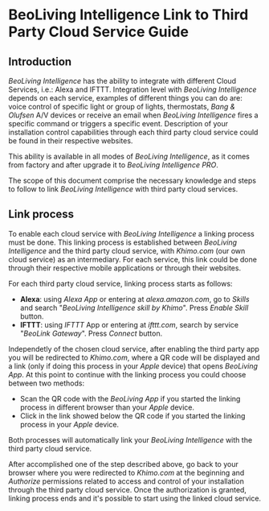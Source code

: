 # BeoLiving Intelligence Link to Third Party Cloud Service Guide

## Introduction

_BeoLiving Intelligence_ has the ability to integrate with different Cloud Services, i.e.: Alexa and IFTTT. Integration level with 
_BeoLiving Intelligence_ depends on each service, examples of different things you can do are: voice control of specific light or group of lights,
thermostats, _Bang & Olufsen_ A/V devices or receive an email when _BeoLiving Intelligence_ fires a specific command or triggers a specific event. 
Description of your installation control capabilities through each third party cloud service could be found in their respective websites. 

This ability is available in all modes of _BeoLiving Intelligence_, as it comes from factory and after upgrade it to _BeoLiving Intelligence PRO_.

The scope of this document comprise the necessary knowledge and steps to follow to link _BeoLiving Intelligence_ with third party cloud services.

## Link process

To enable each cloud service with _BeoLiving Intelligence_ a linking process must be done. This linking process is established between _BeoLiving 
Intelligence_ and the third party cloud service, with _Khimo.com_ (our own cloud service) as an intermediary. For each service, this link could be 
done through their respective mobile applications or through their websites.

For each third party cloud service, linking process starts as follows:

+ **Alexa**: using _Alexa App_ or entering at _alexa.amazon.com_, go to _Skills_ and search "_BeoLiving Intelligence skill by Khimo_". Press _Enable Skill_ button.
+ **IFTTT**: using _IFTTT_ App or entering at _ifttt.com_, search by service "_BeoLink Gateway_". Press _Connect_ button.

Independetly of the chosen cloud service, after enabling the third party app you will be redirected to _Khimo.com_, where a QR code will be 
displayed and a link (only if doing this process in your _Apple_ device) that opens _BeoLiving App_. 
At this point to continue with the linking process you could choose between two methods:

+ Scan the QR code with the _BeoLiving App_ if you started the linking process in different browser than your _Apple_ device. 
+ Click in the link showed below the QR code if you started the linking process in your _Apple_ device. 

Both processes will automatically link your _BeoLiving Intelligence_ with the third party cloud service.

After accomplished one of the step described above, go back to your browser where you were redirected to _Khimo.com_ at the beginning and _Authorize_ permissions related to access and control of your installation through the third party cloud service. Once the authorization is granted, linking process ends and it's possible to start using the linked cloud service.

